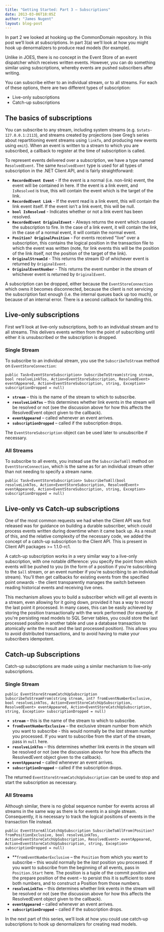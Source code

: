 ```yaml
---
title: "Getting Started: Part 3 – Subscriptions"
date: 2013-03-06T18:05Z
author: "James Nugent"
layout: blog-post
---
```


In part 2 we looked at hooking up the CommonDomain repository. In this post we’ll look at subscriptions. In part 3(a) we’ll look at how you might hook up denormalizers to produce read models (for example).

Unlike in JOES, there is no concept in the Event Store of an event dispatcher which receives written events. However, you can do something similar using subscriptions, whereby events are pushed subscribers after writing.

You can subscribe either to an individual stream, or to all streams. For each of these options, there are two different types of subscription:

- Live-only subscriptions
- Catch-up subscriptions

<h2>The basics of subscriptions</h2>

You can subscribe to any stream, including system streams (e.g. `$stats-127.0.0.1:2113`), and streams created by projections (see Greg’s series about repartitioning event streams using `linkTo`, and producing new events using `emit`). When an event is written to a stream to which you are subscribed, a callback to register at the time of subscription is called.

To represent events delivered over a subscription, we have a type named `ResolvedEvent`. The same `ResolvedEvent` type is used for all types of subscription in the .NET Client API, and is fairly straightforward:

- **`RecordedEvent Event`** - If the event is a normal (i.e. non-link) event, the event will be contained in here. If the event is a link event, and `IsResolved` is true, this will contain the event which is the target of the link.
- **`RecordedEvent Link`** - If the event read is a link event, this will contain the link event itself. If the event isn't a link event, this will be null.
- **`bool IsResolved`** - Indicates whether or not a link event has been resolved.
- **`RecordedEvent OriginalEvent`** - Always returns the event which caused the subscription to fire. In the case of a link event, it will contain the link, in the case of a normal event, it will contain the normal event.
- **`Position? OriginalPosition`** - For events received "live" over a subscription, this contains the logical position in the transaction file to which the event was written (note, for link events this will be the position of the link itself, not the position of the target of the link).
- **`OriginalStreamId`** - This returns the stream ID of whichever event is returned by `OriginalEvent`.
- **`OriginalEventNumber`** - This returns the event number in the stream of whichever event is returned by `OriginalEvent`.

A subscription can be dropped, either because the `EventStoreConnection` which owns it becomes disconnected, because the client is not servicing the subscription fast enough (i.e. the internal queues back up too much), or because of an internal error. There is a second callback for handling this.

<h2>Live-only subscriptions</h2>

First we’ll look at live-only subscriptions, both to an individual stream and to all streams. This delivers events written from the point of subscribing until either it is unsubscribed or the subscription is dropped.

<h3>Single Stream</h3>

To subscribe to an individual stream, you use the `SubscribeToStream` method on `EventStoreConnection`:

```
public Task<EventStoreSubscription> SubscribeToStream(string stream, bool resolveLinkTos, Action<EventStoreSubscription, ResolvedEvent> eventAppeared, Action<EventStoreSubscription, string, Exception> subscriptionDropped = null)
```

- **`stream`** – this is the name of the stream to which to subscribe.
- **`resolveLinkTos`** – this determines whether link events in the stream will be resolved or not (see the discussion above for how this affects the ResolvedEvent object given to the callback).
- **`eventAppeared`** – called whenever an event arrives.
- **`subscriptionDropped`** – called if the subscription drops.

The `EventStoreSubscription` object can be used later to unsubscribe if necessary.

### All Streams

To subscribe to all events, you instead use the `SubscribeToAll` method on `EventStoreConnection`, which is the same as for an individual stream other than not needing to specify a stream name.

```
public Task<EventStoreSubscription> SubscribeToAll(bool resolveLinkTos, Action<EventStoreSubscription, ResolvedEvent> eventAppeared, Action<EventStoreSubscription, string, Exception> subscriptionDropped = null)
```

## Live-only vs Catch-up subscriptions

One of the most common requests we had when the Client API was first released was for guidance on building a durable subscriber, which could process events written during downtime when it came back up. As a result of this, and the relative complexity of the necessary code, we added the concept of a catch-up subscription to the Client API. This is present in Client API packages >= 1.1.0-rc1.

A catch-up subscription works in a very similar way to a live-only subscription, with one notable difference: you specify the point from which events will be pushed to you (in the form of a position if you're subscribing to the `$all` stream, or an event number if you're subscribing to an individual stream). You'll then get callbacks for existing events from the specified point onwards - the client transparently manages the switch between reading historical events and receiving live ones.

This mechanism allows you to build a subscriber which will get all events in a stream, even allowing for it going down, provided it has a way to record the last point it processed. In many cases, this can be easily achieved by storing the position transactionally with the work performed (for example, if you're persisting read models to SQL Server tables, you could store the last processed position in another table and use a database transaction to atomically write the result and the last processed position). This allows you to avoid distributed transactions, and to avoid having to make your subscribers idempotent.

<h2>Catch-up Subscriptions</h2>

Catch-up subscriptions are made using a similar mechanism to live-only subscriptions.

<h3>Single Stream</h3>

```
public EventStoreStreamCatchUpSubscription SubscribeToStreamFrom(string stream, int? fromEventNumberExclusive, bool resolveLinkTos, Action<EventStoreCatchUpSubscription, ResolvedEvent> eventAppeared, Action<EventStoreCatchUpSubscription, string, Exception> subscriptionDropped = null)
```

- **`stream`** – this is the name of the stream to which to subscribe.
- **`fromEventNumberExclusive`** – the exclusive stream number from which you want to subscribe - this would normally be the *last* stream number you processed. If you want to subscribe from the start of the stream, pass in `null` here.
- **`resolveLinkTos`** – this determines whether link events in the stream will be resolved or not (see the discussion above for how this affects the ResolvedEvent object given to the callback).
- **`eventAppeared`** – called whenever an event arrives.
- **`subscriptionDropped`** – called if the subscription drops.

The returned `EventStoreStreamCatchUpSubscription` can be used to stop and start the subscription as necessary.

### All Streams

Although similar, there is no global sequence number for events across all streams in the same way as there is for events in a single stream. Consequently, it is necessary to track the logical positions of events in the transaction file instead.

```
public EventStoreAllCatchUpSubscription SubscribeToAllFrom(Position? fromPositionExclusive, bool resolveLinkTos, Action<EventStoreCatchUpSubscription, ResolvedEvent> eventAppeared, Action<EventStoreCatchUpSubscription, string, Exception> subscriptionDropped = null)
```

- **`fromEventNumberExclusive` – the `Position` from which you want to subscribe – this would normally be the *last* position you processed. If you want to subscribe from the beginning of all events, pass in `Position.Start` here. The position is a tuple of the commit position and the prepare position of the event – to persist this it is sufficient to store both numbers, and to construct a Position from those numbers.
- **`resolveLinkTos`** – this determines whether link events in the stream will be resolved or not (see the discussion above for how this affects the ResolvedEvent object given to the callback).
- **`eventAppeared`** – called whenever an event arrives.
- **`subscriptionDropped`** – called if the subscription drops.

In the next part of this series, we’ll look at how you could use catch-up subscriptions to hook up denormalizers for creating read models.